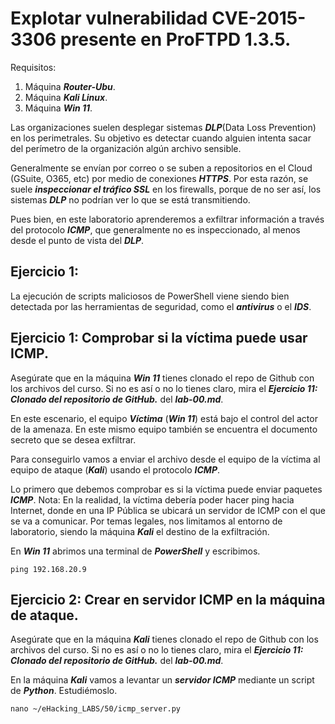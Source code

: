 # Explotar vulnerabilidad CVE-2015-3306 presente en ProFTPD 1.3.5.

Requisitos:
1. Máquina ***Router-Ubu***.
2. Máquina ***Kali Linux***.
3. Máquina ***Win 11***.

Las organizaciones suelen desplegar sistemas ***DLP***(Data Loss Prevention) en los perimetrales. Su objetivo es detectar cuando alguien intenta sacar del perímetro de la organización algún archivo sensible. 

Generalmente se envían por correo o se suben a repositorios en el Cloud (GSuite, O365, etc) por medio de conexiones ***HTTPS***. Por esta razón, se suele ***inspeccionar el tráfico SSL*** en los firewalls, porque de no ser así, los sistemas ***DLP*** no podrían ver lo que se está transmitiendo.

Pues bien, en este laboratorio aprenderemos a exfiltrar información a través del protocolo ***ICMP***, que generalmente no es inspeccionado, al menos desde el punto de vista del ***DLP***.

## Ejercicio 1: 

La ejecución de scripts maliciosos de PowerShell viene siendo bien detectada por las herramientas de seguridad, como el ***antivirus*** o el ***IDS***.

## Ejercicio 1: Comprobar si la víctima puede usar ICMP.

Asegúrate que en la máquina ***Win 11*** tienes clonado el repo de Github con los archivos del curso. Si no es así o no lo tienes claro, mira el ***Ejercicio 11: Clonado del repositorio de GitHub.*** del ***lab-00.md***.

En este escenario, el equipo ***Víctima*** (***Win 11***) está bajo el control del actor de la amenaza. En este mismo equipo también se encuentra el documento secreto que se desea exfiltrar.

Para conseguirlo vamos a enviar el archivo desde el equipo de la víctima al equipo de ataque (***Kali***) usando el protocolo ***ICMP***.

Lo primero que debemos comprobar es si la víctima puede enviar paquetes ***ICMP***.
Nota: En la realidad, la víctima debería poder hacer ping hacia Internet, donde en una IP Pública se ubicará un servidor de ICMP con el que se va a comunicar. Por temas legales, nos limitamos al entorno de laboratorio, siendo la máquina ***Kali*** el destino de la exfiltración.

En ***Win 11*** abrimos una terminal de ***PowerShell*** y escribimos.
```
ping 192.168.20.9
```

## Ejercicio 2: Crear en servidor ICMP en la máquina de ataque.

Asegúrate que en la máquina ***Kali*** tienes clonado el repo de Github con los archivos del curso. Si no es así o no lo tienes claro, mira el ***Ejercicio 11: Clonado del repositorio de GitHub.*** del ***lab-00.md***.

En la máquina ***Kali*** vamos a levantar un ***servidor ICMP*** mediante un script de ***Python***. Estudiémoslo.
```
nano ~/eHacking_LABS/50/icmp_server.py
```












